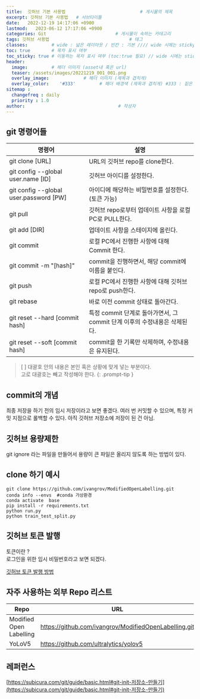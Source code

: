 ```yaml
---
title:  깃허브 기본 사용법                            # 게시물의 제목
excerpt: 깃허브 기본 사용법   # 서브타이틀
date:   2022-12-19 14:17:06 +0900
lastmod:   2023-06-12 17:17:06 +0900
categories: Git                          # 게시물이 속하는 카테고리
tags: 깃허브 사용법                              # 태그
classes:         # wide : 넓은 레이아웃 / 빈칸 : 기본 //// wide 시에는 sticky toc 불가
toc: true        # 목차 표시 여부
toc_sticky: true # 이동하는 목차 표시 여부 (toc:true 필요) // wide 시에는 sticky toc 불가
header: 
  image:         # 헤더 이미지 (asset내 혹은 url)
  teaser: /assets/images/20221219_001_001.png
  overlay_image:             # 헤더 이미지 (제목과 겹치게)
  overlay_color:    '#333'         # 헤더 배경색 (제목과 겹치게) #333 : 짙은 회색
sitemap :
  changefreq : daily
  priority : 1.0
author:                                   # 작성자
---
```

<!--postNo: 20221219_001-->



## git 명령어들

|명령어|설명|
|---|---|
|git clone [URL]|URL의 깃허브 repo를 clone한다.|
|git config --global user.name [ID]|깃허브 아이디를 설정한다.|
|git config --global user.password [PW]|아이디에 해당하는 비밀번호를 설정한다. (토큰 가능)|
|git pull|깃허브 repo로부터 업데이트 사항을 로컬 PC로 PULL한다.|
|git add [DIR]|업데이트 사항을 스테이지에 올린다.|
|git commit|로컬 PC에서 진행한 사항에 대해 Commit 한다.|
|git commit -m "[hash]"|commit을 진행하면서, 해당 commit에 이름을 붙인다.|
|git push|로컬 PC에서 진행한 사항에 대해 깃허브 repo로 push한다.|
|git rebase|바로 이전 commit 상태로 돌아간다.|
|git reset --hard [commit hash]|특정 commit 단계로 돌아가면서, 그 commit 단계 이후의 수정내용은 삭제된다.|
|git reset --soft [commit hash]|commit을 한 기록만 삭제하며, 수정내용은 유지된다.|

> [ ] 대괄호 안의 내용은 본인 혹은 상황에 맞게 넣는 부분이다.  
> 고로 대괄호는 빼고 작성해야 한다.
{: .prompt-tip }

## commit의 개념  
최종 저장을 하기 전의 임시 저장이라고 보면 좋겠다.
여러 번 커밋할 수 있으며, 특정 커밋 지점으로 롤백할 수 있다.
아직 깃허브 저장소에 저장이 된 건 아님.

## 깃허브 용량제한
git ignore 라는 파일을 만들어서 용량이 큰 파일은 올리지 않도록 하는 방법이 있다.

## clone 하기 예시

```Terminal
git clone https://github.com/ivangrov/ModifiedOpenLabelling.git
conda info --envs  #conda 가상환경
conda activate  base
pip install -r requirements.txt
python run.py
python train_test_split.py
```

## 깃허브 토큰 발행  
토큰이란 ?  
로그인을 위한 임시 비밀번호라고 보면 되겠다.  

[깃허브 토큰 발행 방법]('https://wotres.tistory.com/entry/Github-%EC%97%90%EB%9F%AC-%ED%95%B4%EA%B2%B0%EB%B2%95-Authentication-failed-for-use-a-personal-access-token-instead')


## 자주 사용하는 외부 Repo 리스트

|Repo|URL|
|----|---|
|Modified Open Labelling|https://github.com/ivangrov/ModifiedOpenLabelling.git|
|YoLoV5|https://github.com/ultralytics/yolov5|

## 레퍼런스
[https://subicura.com/git/guide/basic.html#git-init-저장소-만들기](https://subicura.com/git/guide/basic.html#git-init-저장소-만들기)